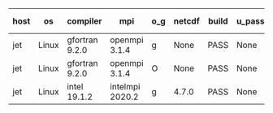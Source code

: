 

| host     | os       | compiler                              | mpi                      | o_g        | netcdf        | build       | u_pass          | u_fail          | s_pass            | s_fail            | e_pass             | e_fail             | nuopc_pass       | nuopc_fail       | artifacts link          |
|----------|----------|---------------------------------------|--------------------------|------------|---------------|-------------|-----------------|-----------------|-------------------|-------------------|--------------------|--------------------|------------------|------------------|-------------------------|
| jet | Linux | gfortran 9.2.0 | openmpi 3.1.4  | g | None  | PASS | None | None | None | None | None | None | None | None | <a href="https://github.com/esmf-org/esmf-test-artifacts/tree/6df8e9a789f6e2750cff0325b2210ced3bf00269/develop/gfortran/9.2.0/g/openmpi/3.1.4" target="_blank">6df8e9a</a> | 
| jet | Linux | gfortran 9.2.0 | openmpi 3.1.4  | O | None  | PASS | None | None | None | None | None | None | None | None | <a href="https://github.com/esmf-org/esmf-test-artifacts/tree/350c71a8f78c70cc3233bd277fc54e2e695a69b4/develop/gfortran/9.2.0/O/openmpi/3.1.4" target="_blank">350c71a</a> | 
| jet | Linux | intel 19.1.2 | intelmpi 2020.2  | g | 4.7.0  | PASS | None | None | None | None | None | None | None | None | <a href="https://github.com/esmf-org/esmf-test-artifacts/tree/9bac1b3f0b1c249a3deb75c6c28a6a8fad745200/develop/intel/19.1.2/g/intelmpi/2020.2" target="_blank">9bac1b3</a> | 
